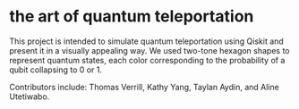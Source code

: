 # the art of quantum teleportation

This project is intended to simulate quantum teleportation using Qiskit and present it in a visually appealing way. We used two-tone hexagon shapes to represent quantum states, each color corresponding to the probability of a qubit collapsing to 0 or 1.

Contributors include: Thomas Verrill, Kathy Yang, Taylan Aydin, and Aline Utetiwabo.
